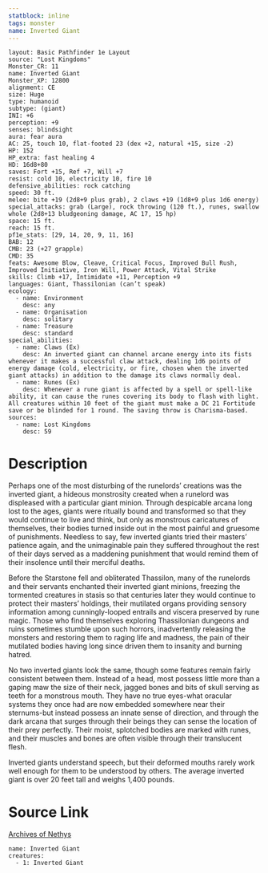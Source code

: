 ```yaml
---
statblock: inline
tags: monster
name: Inverted Giant
---
```

```statblock
layout: Basic Pathfinder 1e Layout
source: "Lost Kingdoms"
Monster_CR: 11
name: Inverted Giant
Monster_XP: 12800
alignment: CE
size: Huge
type: humanoid
subtype: (giant)
INI: +6
perception: +9
senses: blindsight
aura: fear aura
AC: 25, touch 10, flat-footed 23 (dex +2, natural +15, size -2)
HP: 152
HP_extra: fast healing 4
HD: 16d8+80
saves: Fort +15, Ref +7, Will +7
resist: cold 10, electricity 10, fire 10
defensive_abilities: rock catching
speed: 30 ft.
melee: bite +19 (2d8+9 plus grab), 2 claws +19 (1d8+9 plus 1d6 energy)
special_attacks: grab (Large), rock throwing (120 ft.), runes, swallow whole (2d8+13 bludgeoning damage, AC 17, 15 hp)
space: 15 ft.
reach: 15 ft.
pf1e_stats: [29, 14, 20, 9, 11, 16]
BAB: 12
CMB: 23 (+27 grapple)
CMD: 35
feats: Awesome Blow, Cleave, Critical Focus, Improved Bull Rush, Improved Initiative, Iron Will, Power Attack, Vital Strike
skills: Climb +17, Intimidate +11, Perception +9
languages: Giant, Thassilonian (can’t speak)
ecology:
  - name: Environment
    desc: any
  - name: Organisation
    desc: solitary
  - name: Treasure
    desc: standard
special_abilities:
  - name: Claws (Ex)
    desc: An inverted giant can channel arcane energy into its fists whenever it makes a successful claw attack, dealing 1d6 points of energy damage (cold, electricity, or fire, chosen when the inverted giant attacks) in addition to the damage its claws normally deal.
  - name: Runes (Ex)
    desc: Whenever a rune giant is affected by a spell or spell-like ability, it can cause the runes covering its body to flash with light. All creatures within 10 feet of the giant must make a DC 21 Fortitude save or be blinded for 1 round. The saving throw is Charisma-based.
sources:
  - name: Lost Kingdoms
    desc: 59
```
# Description
Perhaps one of the most disturbing of the runelords’ creations was the inverted giant, a hideous monstrosity created when a runelord was displeased with a particular giant minion. Through despicable arcana long lost to the ages, giants were ritually bound and transformed so that they would continue to live and think, but only as monstrous caricatures of themselves, their bodies turned inside out in the most painful and gruesome of punishments. Needless to say, few inverted giants tried their masters’ patience again, and the unimaginable pain they suffered throughout the rest of their days served as a maddening punishment that would remind them of their insolence until their merciful deaths.

Before the Starstone fell and obliterated Thassilon, many of the runelords and their servants enchanted their inverted giant minions, freezing the tormented creatures in stasis so that centuries later they would continue to protect their masters’ holdings, their mutilated organs providing sensory information among cunningly-looped entrails and viscera preserved by rune magic. Those who find themselves exploring Thassilonian dungeons and ruins sometimes stumble upon such horrors, inadvertently releasing the monsters and restoring them to raging life and madness, the pain of their mutilated bodies having long since driven them to insanity and burning hatred.

No two inverted giants look the same, though some features remain fairly consistent between them. Instead of a head, most possess little more than a gaping maw the size of their neck, jagged bones and bits of skull serving as teeth for a monstrous mouth. They have no true eyes-what oracular systems they once had are now embedded somewhere near their sternums-but instead possess an innate sense of direction, and through the dark arcana that surges through their beings they can sense the location of their prey perfectly. Their moist, splotched bodies are marked with runes, and their muscles and bones are often visible through their translucent flesh.

Inverted giants understand speech, but their deformed mouths rarely work well enough for them to be understood by others. The average inverted giant is over 20 feet tall and weighs 1,400 pounds.
# Source Link
[Archives of Nethys](https://aonprd.com/MonsterDisplay.aspx?ItemName=Inverted%20Giant)
```encounter-table
name: Inverted Giant
creatures:
  - 1: Inverted Giant
```
